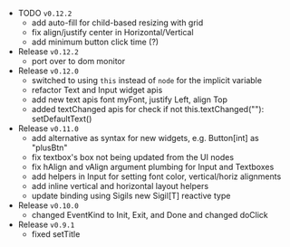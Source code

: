 - TODO `v0.12.2`
  + add auto-fill for child-based resizing with grid
  + fix align/justify center in Horizontal/Vertical
  + add minimum button click time (?)
- Release `v0.12.2`
  + port over to dom monitor
- Release `v0.12.0`
  + switched to using `this` instead of `node` for the implicit variable
  + refactor Text and Input widget apis
  + add new text apis font myFont, justify Left, align Top
  + added textChanged apis for check if not this.textChanged(""): setDefaultText()
- Release `v0.11.0`
  + add alternative as syntax for new widgets, e.g. Button[int] as "plusBtn"
  + fix textbox's box not being updated from the UI nodes
  + fix hAlign and vAlign argument plumbing for Input and Textboxes
  + add helpers in Input for setting font color, vertical/horiz alignments
  + add inline vertical and horizontal layout helpers
  + update binding using Sigils new Sigil[T] reactive type
- Release `v0.10.0`
  + changed EventKind to Init, Exit, and Done and changed doClick
- Release `v0.9.1`
  + fixed setTitle

